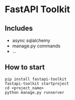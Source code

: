 # FastAPI Toolkit

## Includes

- async sqlalchemy
- manage.py commands
- ...


## How to start

```
pip install fastapi-toolkit
fastapi-toolkit startproject
cd <project_name>
python manage.py runserver
```